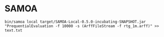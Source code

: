 # SAMOA

`bin/samoa local target/SAMOA-Local-0.5.0-incubating-SNAPSHOT.jar "PrequentialEvaluation -f 10000 -s (ArffFileStream -f rtg_1m.arff)" >> text.txt`

